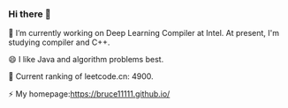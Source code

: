 ### Hi there 👋

<!--
**BRUCE11111/BRUCE11111** is a ✨ _special_ ✨ repository because its `README.md` (this file) appears on your GitHub profile.

Here are some ideas to get you started:

- 🔭 I’m currently working on ...
- 🌱 I’m currently learning ...
- 👯 I’m looking to collaborate on ...
- 🤔 I’m looking for help with ...
- 💬 Ask me about ...
- 📫 How to reach me: ...
- 😄 Pronouns: ...
- ⚡ Fun fact: ...
-->
🔭 I’m currently working on Deep Learning Compiler at Intel. At present, I'm studying compiler and C++.

😄 I like Java and algorithm problems best. 

🤔 Current ranking of leetcode.cn: 4900.

<!--
👯 Papers published as major contributors:

       Federated Learning —— (IWQoS) Optimizing federated learning on device heterogeneity with a sampling strategy.
      
       System domain (mobile deployment) —— (Sensys) MVPose: Realtime Multi-Person Pose Estimation using Motion Vector on Mobile Devices. As the first conference paper published by Hunan Province.
      
       System domain (mobile deployment) —— (TMC) MobiPose: Real-time multi-person pose estimation on mobile devices.
-->
⚡ My homepage:https://bruce11111.github.io/

